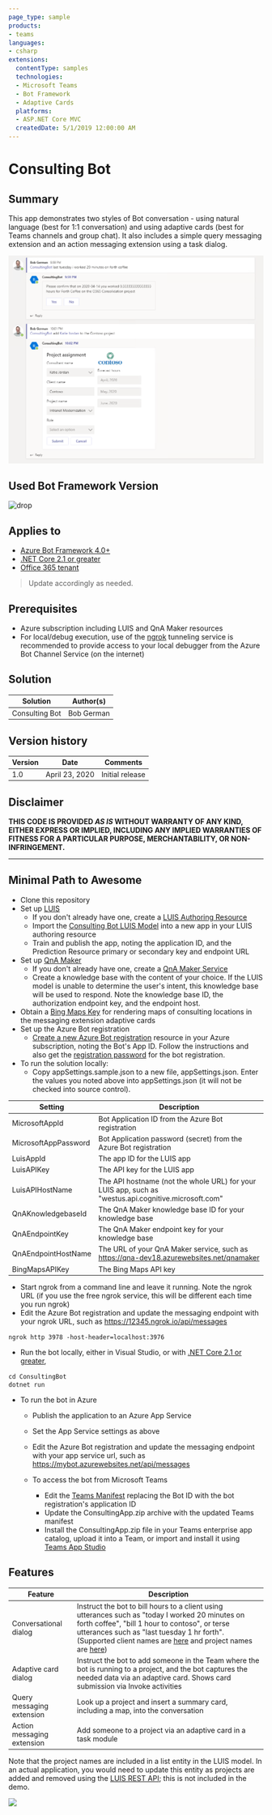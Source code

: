 ```yaml
---
page_type: sample
products:
- teams
languages:
- csharp
extensions:
  contentType: samples
  technologies:
  - Microsoft Teams
  - Bot Framework
  - Adaptive Cards
  platforms:
  - ASP.NET Core MVC
  createdDate: 5/1/2019 12:00:00 AM
---
```

# Consulting Bot

## Summary

This app demonstrates two styles of Bot conversation - using natural language (best for 1:1 conversation) and using adaptive cards (best for Teams channels and group chat). It also includes a simple query messaging extension and an action messaging extension using a task dialog.

![picture of the bot in action](assets/using-bot2-detail.png)

## Used Bot Framework Version

![drop](https://img.shields.io/badge/Bot&nbsp;Framework-4.6-green.svg)

## Applies to

* [Azure Bot Framework 4.0+](#)
* [.NET Core 2.1 or greater](#)
* [Office 365 tenant](https://dev.office.com/sharepoint/docs/spfx/set-up-your-development-environment)

> Update accordingly as needed.

## Prerequisites

* Azure subscription including LUIS and QnA Maker resources
* For local/debug execution, use of the [ngrok](https://ngrok.com/) tunneling service is recommended to provide access to your local debugger from the Azure Bot Channel Service (on the internet)

## Solution

Solution|Author(s)
--------|---------
Consulting Bot | Bob German

## Version history

Version|Date|Comments
-------|----|--------
1.0|April 23, 2020|Initial release

## Disclaimer

**THIS CODE IS PROVIDED *AS IS* WITHOUT WARRANTY OF ANY KIND, EITHER EXPRESS OR IMPLIED, INCLUDING ANY IMPLIED WARRANTIES OF FITNESS FOR A PARTICULAR PURPOSE, MERCHANTABILITY, OR NON-INFRINGEMENT.**

---

## Minimal Path to Awesome

* Clone this repository
* Set up [LUIS](https://luis.ai)
  * If you don't already have one, create a [LUIS Authoring Resource](https://docs.microsoft.com/en-us/azure/cognitive-services/luis/luis-how-to-azure-subscription)
  * Import the [Consulting Bot LUIS Model](ConsultingBot/Model/LuisConsultingProjectModel.json) into a new app in your LUIS authoring resource
  * Train and publish the app, noting the application ID, and the Prediction Resource primary or secondary key and endpoint URL
* Set up [QnA Maker](https://qnamaker.ai)
  * If you don't already have one, create a [QnA Maker Service](https://docs.microsoft.com/en-us/azure/cognitive-services/qnamaker/how-to/set-up-qnamaker-service-azure#create-a-new-qna-maker-service)
  * Create a knowledge base with the content of your choice. If the LUIS model is unable to determine the user's intent, this knowledge base will be used to respond. Note the knowledge base ID, the authorization endpoint key, and the endpoint host.
* Obtain a [Bing Maps Key](https://docs.microsoft.com/en-us/bingmaps/getting-started/bing-maps-dev-center-help/getting-a-bing-maps-key) for rendering maps of consulting locations in the messaging extension adaptive cards
* Set up the Azure Bot registration
  * [Create a new Azure Bot registration](https://docs.microsoft.com/en-us/azure/bot-service/bot-service-quickstart-registration?view=azure-bot-service-3.0) resource in your Azure subscription, noting the Bot's App ID. Follow the instructions and also get the [registration password](https://docs.microsoft.com/en-us/azure/bot-service/bot-service-quickstart-registration?view=azure-bot-service-3.0#get-registration-password) for the bot registration.
* To run the solution locally:
  * Copy appSettings.sample.json to a new file, appSettings.json. Enter the values you noted above into appSettings.json (it will not be checked into source control). 
  
| Setting | Description |
|--|--|
|MicrosoftAppId|Bot Application ID from the Azure Bot registration|
|MicrosoftAppPassword|Bot Application password (secret) from the Azure Bot registration|
|LuisAppId|The app ID for the LUIS app|
|LuisAPIKey|The API key for the LUIS app|
|LuisAPIHostName|The API hostname (not the whole URL) for your LUIS app, such as "westus.api.cognitive.microsoft.com"|
|QnAKnowledgebaseId|The QnA Maker knowledge base ID for your knowledge base|
|QnAEndpointKey|The QnA Maker endpoint key for your knowledge base|
|QnAEndpointHostName|The URL of your QnA Maker service, such as https://qna-dev18.azurewebsites.net/qnamaker|
|BingMapsAPIKey|The Bing Maps API key|

  * Start ngrok from a command line and leave it running. Note the ngrok URL (if you use the free ngrok service, this will be different each time you run ngrok)
  * Edit the Azure Bot registration and update the messaging endpoint with your ngrok URL, such as https://12345.ngrok.io/api/messages 

  ~~~ shell
  ngrok http 3978 -host-header=localhost:3976
  ~~~

  * Run the bot locally, either in Visual Studio, or with [.NET Core 2.1 or greater](#),

  ~~~ shell
  cd ConsultingBot
  dotnet run
  ~~~
* To run the bot in Azure
  * Publish the application to an Azure App Service
  * Set the App Service settings as above
  * Edit the Azure Bot registration and update the messaging endpoint with your app service url, such as https://mybot.azurewebsites.net/api/messages

  * To access the bot from Microsoft Teams
    * Edit the [Teams Manifest](ConsultingBot/TeamsManifest/manifest.json) replacing the Bot ID with the bot registration's application ID
    * Update the ConsultingApp.zip archive with the updated Teams manifest
    * Install the ConsultingApp.zip file in your Teams enterprise app catalog, upload it into a Team, or import and install it using [Teams App Studio](https://docs.microsoft.com/en-us/microsoftteams/platform/concepts/build-and-test/app-studio-overview)

## Features

|Feature|Description|
|---|---|
|Conversational dialog|Instruct the bot to bill hours to a client using utterances such as "today I worked 20 minutes on forth coffee", "bill 1 hour to contoso", or terse utterances such as "last tuesday 1 hr forth". (Supported client names are [here](ConsultingData/Models/MockClients.cs) and project names are [here](ConsultingData/Models/MockProjects.cs))
|Adaptive card dialog|Instruct the bot to add someone in the Team where the bot is running to a project, and the bot captures the needed data via an adaptive card. Shows card submission via Invoke activities|
|Query messaging extension|Look up a project and insert a summary card, including a map, into the conversation|
|Action messaging extension|Add someone to a project via an adaptive card in a task module|

Note that the project names are included in a list entity in the LUIS model. In an actual application, you would need to update this entity as projects are added and removed using the [LUIS REST API](https://docs.microsoft.com/en-us/azure/cognitive-services/luis/get-started-get-model-rest-apis?pivots=programming-language-csharp); this is not included in the demo.

<img src="https://telemetry.sharepointpnp.com/teams-dev-samples/samples/dotnetcore/app-consulting-bot/readme" />